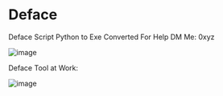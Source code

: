 # Deface
Deface Script Python to Exe Converted
For Help DM Me: 0xyz

![image](https://user-images.githubusercontent.com/89786570/174479467-f32c2d2c-1ad8-4290-a1cd-e0e96c3615f5.png)

Deface Tool at Work:

![image](https://user-images.githubusercontent.com/89786570/174479694-9be9d545-789e-44d6-a497-82719165a4aa.png)
